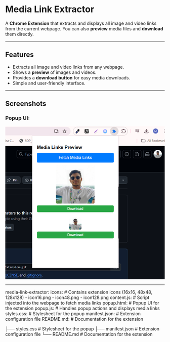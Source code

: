 # Media Link Extractor

A **Chrome Extension** that extracts and displays all image and video links from the current webpage. You can also **preview** media files and **download** them directly.

---

## **Features**
- Extracts all image and video links from any webpage.
- Shows a **preview** of images and videos.
- Provides a **download button** for easy media downloads.
- Simple and user-friendly interface.

---

## **Screenshots**

### Popup UI:
![Popup Preview](./screenshots.png)

---




media-link-extractor:
  icons:                    # Contains extension icons (16x16, 48x48, 128x128)
    - icon16.png
    - icon48.png
    - icon128.png
  content.js:                # Script injected into the webpage to fetch media links
  popup.html:                # Popup UI for the extension
  popup.js:                  # Handles popup actions and displays media links
  styles.css:                # Stylesheet for the popup
  manifest.json:             # Extension configuration file
  README.md:                 # Documentation for the extension

├── styles.css               # Stylesheet for the popup
├── manifest.json            # Extension configuration file
└── README.md                # Documentation for the extension



